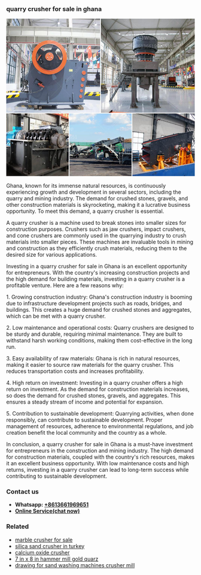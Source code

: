 <h3>quarry crusher for sale in ghana</h3><img src='1708498226.jpg' alt=''><p>Ghana, known for its immense natural resources, is continuously experiencing growth and development in several sectors, including the quarry and mining industry. The demand for crushed stones, gravels, and other construction materials is skyrocketing, making it a lucrative business opportunity. To meet this demand, a quarry crusher is essential.</p><p>A quarry crusher is a machine used to break stones into smaller sizes for construction purposes. Crushers such as jaw crushers, impact crushers, and cone crushers are commonly used in the quarrying industry to crush materials into smaller pieces. These machines are invaluable tools in mining and construction as they efficiently crush materials, reducing them to the desired size for various applications.</p><p>Investing in a quarry crusher for sale in Ghana is an excellent opportunity for entrepreneurs. With the country's increasing construction projects and the high demand for building materials, investing in a quarry crusher is a profitable venture. Here are a few reasons why:</p><p>1. Growing construction industry: Ghana's construction industry is booming due to infrastructure development projects such as roads, bridges, and buildings. This creates a huge demand for crushed stones and aggregates, which can be met with a quarry crusher.</p><p>2. Low maintenance and operational costs: Quarry crushers are designed to be sturdy and durable, requiring minimal maintenance. They are built to withstand harsh working conditions, making them cost-effective in the long run.</p><p>3. Easy availability of raw materials: Ghana is rich in natural resources, making it easier to source raw materials for the quarry crusher. This reduces transportation costs and increases profitability.</p><p>4. High return on investment: Investing in a quarry crusher offers a high return on investment. As the demand for construction materials increases, so does the demand for crushed stones, gravels, and aggregates. This ensures a steady stream of income and potential for expansion.</p><p>5. Contribution to sustainable development: Quarrying activities, when done responsibly, can contribute to sustainable development. Proper management of resources, adherence to environmental regulations, and job creation benefit the local community and the country as a whole.</p><p>In conclusion, a quarry crusher for sale in Ghana is a must-have investment for entrepreneurs in the construction and mining industry. The high demand for construction materials, coupled with the country's rich resources, makes it an excellent business opportunity. With low maintenance costs and high returns, investing in a quarry crusher can lead to long-term success while contributing to sustainable development.</p><h3>Contact us</h3><ul><li><strong>Whatsapp:&nbsp;<a href="https://wa.me/8613661969651">+8613661969651</a></strong></li><li><a href="https://swt.shibang-china.com/?git&amp;zhl&amp;quarry crusher for sale in ghana"><strong>Online Service(chat now)</strong></a></li></ul><h3>Related</h3><ul><li><a href='marble crusher for sale.md'>marble crusher for sale</a></li><li><a href='silica sand crusher in turkey.md'>silica sand crusher in turkey</a></li><li><a href='calcium oxide crusher.md'>calcium oxide crusher</a></li><li><a href='7 in x 8 in hammer mill gold quarz.md'>7 in x 8 in hammer mill gold quarz</a></li><li><a href='drawing for sand washing machines crusher mill.md'>drawing for sand washing machines crusher mill</a></li></ul>